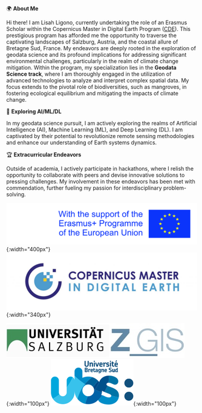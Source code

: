 🌍 **About Me**

Hi there! I am Lisah Ligono, currently undertaking the role of an Erasmus Scholar within the Copernicus Master in Digital Earth Program ([CDE](https://master-cde.eu)). This prestigious program has afforded me the opportunity to traverse the captivating landscapes of Salzburg, Austria, and the coastal allure of Bretagne Sud, France. My endeavors are deeply rooted in the exploration of geodata science and its profound implications for addressing significant environmental challenges, particularly in the realm of climate change mitigation. Within the program, my specialization lies in the **Geodata Science track**, where I am thoroughly engaged in the utilization of advanced technologies to analyze and interpret complex spatial data. My focus extends to the pivotal role of biodiversities, such as mangroves, in fostering ecological equilibrium and mitigating the impacts of climate change.

🤖 **Exploring AI/ML/DL**

In my geodata science pursuit, I am actively exploring the realms of Artificial Intelligence (AI), Machine Learning (ML), and Deep Learning (DL). I am captivated by their potential to revolutionize remote sensing methodologies and enhance our understanding of Earth systems dynamics.

🏆 **Extracurricular Endeavors**

Outside of academia, I actively participate in hackathons, where I relish the opportunity to collaborate with peers and devise innovative solutions to pressing challenges. My involvement in these endeavors has been met with commendation, further fueling my passion for interdisciplinary problem-solving.

![Image Description](assets/img/cde_portfolio/erasmus.jpeg){:width="400px"}
![Image Description](assets/img/cde_portfolio/cde.jpg){:width="340px"}


![Image Description](assets/img/cde_portfolio/plus.jpeg){:width="100px"}
![Image Description](assets/img/cde_portfolio/ubs_logo.png){:width="100px"}



